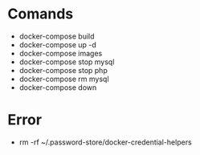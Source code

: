 # Comands
- docker-compose build
- docker-compose up -d
- docker-compose images
- docker-compose stop mysql
- docker-compose stop php
- docker-compose rm mysql
- docker-compose down

# Error
- rm -rf ~/.password-store/docker-credential-helpers